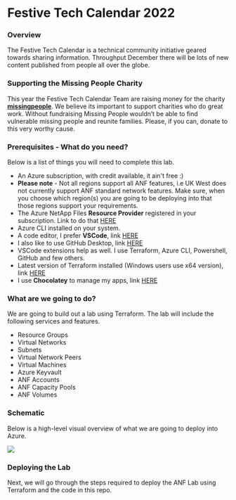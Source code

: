 # Festive Tech Calendar 2022

### Overview
The Festive Tech Calendar is a technical community initiative geared towards sharing information. Throughput December there will be lots of new content published from people all over the globe.

### Supporting the Missing People Charity
This year the Festive Tech Calendar Team are raising money for the charity **[missingpeople](https://www.missingpeople.org.uk/)**. We believe its important to support charities who do great work. Without fundraising Missing People wouldn’t be able to find vulnerable missing people and reunite families. Please, if you can, donate to this very worthy cause.

### Prerequisites - What do you need?
Below is a list of things you will need to complete this lab.
- An Azure subscription, with credit available, it ain't free :)
- **Please note** - Not all regions support all ANF features, i.e UK West does not currently support ANF standard network features. Make sure, when you choose which region(s) you are going to be deploying into that those regions support your requirements.
- The Azure NetApp Files **Resource Provider** registered in your subscription. Link to do that [HERE](https://learn.microsoft.com/en-us/azure/azure-netapp-files/azure-netapp-files-register)
- Azure CLI installed on your system.
- A code editor, I prefer **VSCode**, link [HERE](https://code.visualstudio.com/Download)
- I also like to use GitHub Desktop, link [HERE](https://desktop.github.com/)
- VSCode extensions help as well. I use Terraform, Azure CLI, Powershell, GitHub and few others.
- Latest version of Terraform installed (Windows users use x64 version), link [HERE](https://developer.hashicorp.com/terraform/tutorials/aws-get-started/install-cli)
- I use **Chocolatey** to manage my apps, link [HERE](https://chocolatey.org/install)

### What are we going to do?
We are going to build out a lab using Terraform. The lab will include the following services and features.
- Resource Groups
- Virtual Networks
- Subnets
- Virtual Network Peers
- Virtual Machines
- Azure Keyvault
- ANF Accounts
- ANF Capacity Pools
- ANF Volumes

### Schematic
Below is a high-level visual overview of what we are going to deploy into Azure.

<img src="https://github.com/anthonymashford/FestiveTechCalendar2022/blob/main/TF-Deploy%20ANF%20using%20Terraform/images/TerraformLab-FTC2022.png">

### Deploying the Lab
Next, we will go through the steps required to deploy the ANF Lab using Terraform and the code in this repo.
